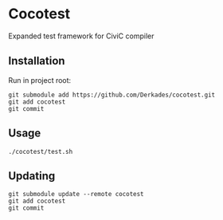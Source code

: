 # Cocotest

Expanded test framework for CiviC compiler

## Installation

Run in project root:
```
git submodule add https://github.com/Derkades/cocotest.git
git add cocotest
git commit
```

## Usage
```
./cocotest/test.sh
```

## Updating
```
git submodule update --remote cocotest
git add cocotest
git commit
```
